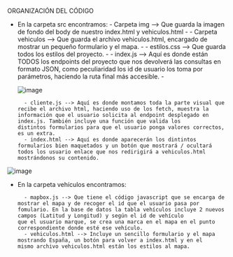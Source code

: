 ORGANIZACIÓN DEL CÓDIGO

* En la carpeta src encontramos:
        - Carpeta img --> Que guarda la imagen de fondo del body de nuestro index.html y vehiculos.html
        - 
        - Carpeta vehiculos --> Que guarda el archivo vehiculos.html, encargado de mostrar un pequeño formulario y el mapa.
        - 
        - estilos.css --> Que guarda todos los estilos del proyecto.
        - 
        - index.js --> Aquí es donde están TODOS los endpoints del proyecto que nos devolverá las consultas en formato JSON, como peculiaridad los id de usuario los toma por parámetros, haciendo la ruta final más accesible.
        - 
       
  ![image](https://user-images.githubusercontent.com/80532927/154039814-510808ef-090a-4e9e-84ca-fa7e96c9fa6c.png)
  
        - cliente.js --> Aquí es donde montamos toda la parte visual que recibe el archivo html, haciendo uso de los fetch, muestra la información que el usuario solicita al endpoint desplegado en index.js. También incluye una función que valida los                 distintos formularios para que el usuario ponga valores correctos, es un extra.
        - index.html --> Aquí es donde aparecerán los dintintos formularios bien maquetados y un botón que mostrará / ocultará todos los usuario enlace que nos redirigirá a vehiculos.html mostrándonos su contenido. 

![image](https://user-images.githubusercontent.com/80532927/154041190-ac722243-a07f-498b-96bc-f2e2c30e76dd.png)


* En la carpeta vehículos encontramos:

        - mapbox.js --> Que tiene el código javascript que se encarga de mostrar el mapa y de recoger el id que el usuario pasa por             fomulario. En la base de datos la tabla vehículos incluye 2 nuevos campos (Latitud y Longitud) y según el id de vehículo             que el usuario marque, se crea una marca en el mapa en el punto correspondiente donde esté ese vehículo.
        - vehiculos.html --> Incluye un sencillo formulario y el mapa mostrando España, un botón para volver a index.html y en el               mismo archivo vehiculos.html están los estilos al mapa. 

     
    
  
  
  

